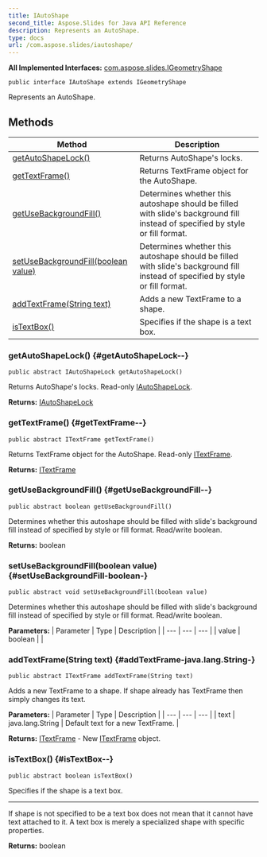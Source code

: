 ```yaml
---
title: IAutoShape
second_title: Aspose.Slides for Java API Reference
description: Represents an AutoShape.
type: docs
url: /com.aspose.slides/iautoshape/
---
```

**All Implemented Interfaces:**
[com.aspose.slides.IGeometryShape](../../com.aspose.slides/igeometryshape)
```
public interface IAutoShape extends IGeometryShape
```

Represents an AutoShape.
## Methods

| Method | Description |
| --- | --- |
| [getAutoShapeLock()](#getAutoShapeLock--) | Returns AutoShape's locks. |
| [getTextFrame()](#getTextFrame--) | Returns TextFrame object for the AutoShape. |
| [getUseBackgroundFill()](#getUseBackgroundFill--) | Determines whether this autoshape should be filled with slide's background fill instead of specified by style or fill format. |
| [setUseBackgroundFill(boolean value)](#setUseBackgroundFill-boolean-) | Determines whether this autoshape should be filled with slide's background fill instead of specified by style or fill format. |
| [addTextFrame(String text)](#addTextFrame-java.lang.String-) | Adds a new TextFrame to a shape. |
| [isTextBox()](#isTextBox--) | Specifies if the shape is a text box. |
### getAutoShapeLock() {#getAutoShapeLock--}
```
public abstract IAutoShapeLock getAutoShapeLock()
```


Returns AutoShape's locks. Read-only [IAutoShapeLock](../../com.aspose.slides/iautoshapelock).

**Returns:**
[IAutoShapeLock](../../com.aspose.slides/iautoshapelock)
### getTextFrame() {#getTextFrame--}
```
public abstract ITextFrame getTextFrame()
```


Returns TextFrame object for the AutoShape. Read-only [ITextFrame](../../com.aspose.slides/itextframe).

**Returns:**
[ITextFrame](../../com.aspose.slides/itextframe)
### getUseBackgroundFill() {#getUseBackgroundFill--}
```
public abstract boolean getUseBackgroundFill()
```


Determines whether this autoshape should be filled with slide's background fill instead of specified by style or fill format. Read/write boolean.

**Returns:**
boolean
### setUseBackgroundFill(boolean value) {#setUseBackgroundFill-boolean-}
```
public abstract void setUseBackgroundFill(boolean value)
```


Determines whether this autoshape should be filled with slide's background fill instead of specified by style or fill format. Read/write boolean.

**Parameters:**
| Parameter | Type | Description |
| --- | --- | --- |
| value | boolean |  |

### addTextFrame(String text) {#addTextFrame-java.lang.String-}
```
public abstract ITextFrame addTextFrame(String text)
```


Adds a new TextFrame to a shape. If shape already has TextFrame then simply changes its text.

**Parameters:**
| Parameter | Type | Description |
| --- | --- | --- |
| text | java.lang.String | Default text for a new TextFrame. |

**Returns:**
[ITextFrame](../../com.aspose.slides/itextframe) - New [ITextFrame](../../com.aspose.slides/itextframe) object.
### isTextBox() {#isTextBox--}
```
public abstract boolean isTextBox()
```


Specifies if the shape is a text box.

--------------------

If shape is not specified to be a text box does not mean that it cannot have text attached to it. A text box is merely a specialized shape with specific properties.

**Returns:**
boolean
